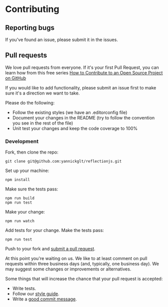 # Contributing

## Reporting bugs

If you've found an issue, please submit it in the issues.

## Pull requests

We love pull requests from everyone. If it's your first Pull Request, you can learn how from this free series [How to Contribute to an Open Source Project on GitHub](https://egghead.io/series/how-to-contribute-to-an-open-source-project-on-github)

If you would like to add functionality, please submit an issue first to make sure it's a direction we want to take.

Please do the following:

- Follow the existing styles (we have an .editorconfig file)
- Document your changes in the README (try to follow the convention you see in the rest of the file)
- Unit test your changes and keep the code coverage to 100%


### Development
Fork, then clone the repo:

    git clone git@github.com:yannickglt/reflectionjs.git

Set up your machine:

    npm install

Make sure the tests pass:

    npm run build
    npm run test

Make your change:

    npm run watch

Add tests for your change. Make the tests pass:

    npm run test

Push to your fork and [submit a pull request][pr].

[pr]: https://github.com/yannickglt/reflectionjs/compare/

At this point you're waiting on us. We like to at least comment on pull requests
within three business days (and, typically, one business day). We may suggest
some changes or improvements or alternatives.

Some things that will increase the chance that your pull request is accepted:

* Write tests.
* Follow our [style guide][style].
* Write a [good commit message][commit].

[style]: https://github.com/thoughtbot/guides/tree/master/style
[commit]: https://docs.google.com/document/d/1QrDFcIiPjSLDn3EL15IJygNPiHORgU1_OOAqWjiDU5Y
